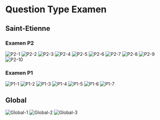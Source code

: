 # Question Type Examen

## Saint-Etienne

### Examen P2

<img src="./assets/img/Sainte/P2/P2-1.png" alt="P2-1"/>
<img src="./assets/img/Sainte/P2/P2-2.png" alt="P2-2"/>
<img src="./assets/img/Sainte/P2/P2-3.png" alt="P2-3"/>
<img src="./assets/img/Sainte/P2/P2-4.png" alt="P2-4"/>
<img src="./assets/img/Sainte/P2/P2-5.png" alt="P2-5"/>
<img src="./assets/img/Sainte/P2/P2-6.png" alt="P2-6"/>
<img src="./assets/img/Sainte/P2/P2-7.png" alt="P2-7"/>
<img src="./assets/img/Sainte/P2/P2-8.png" alt="P2-8"/>
<img src="./assets/img/Sainte/P2/P2-9.png" alt="P2-9"/>
<img src="./assets/img/Sainte/P2/P2-10.png" alt="P2-10"/>


### Examen P1

<img src="./assets/img/Sainte/P1/P1-1.png" alt="P1-1"/>
<img src="./assets/img/Sainte/P1/P1-2.png" alt="P1-2"/>
<img src="./assets/img/Sainte/P1/P1-3.png" alt="P1-3"/>
<img src="./assets/img/Sainte/P1/P1-4.png" alt="P1-4"/>
<img src="./assets/img/Sainte/P1/P1-5.png" alt="P1-5"/>
<img src="./assets/img/Sainte/P1/P1-6.png" alt="P1-6"/>
<img src="./assets/img/Sainte/P1/P1-7.png" alt="P1-7"/>

## Global

<img src="./assets/img/Global/Global-1.png" alt="Global-1"/>
<img src="./assets/img/Global/Global-2.png" alt="Global-2"/>
<img src="./assets/img/Global/Global-3.png" alt="Global-3"/>


